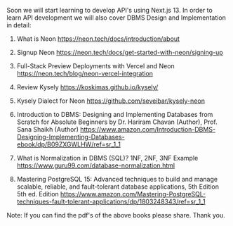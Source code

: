 


Soon we will start learning to develop API's using Next.js 13. In order to learn API development we will also cover DBMS Design and Implementation in detail:

1. What is Neon
https://neon.tech/docs/introduction/about

2. Signup Neon
https://neon.tech/docs/get-started-with-neon/signing-up

3. Full-Stack Preview Deployments with Vercel and Neon
https://neon.tech/blog/neon-vercel-integration

4. Review Kysely
https://koskimas.github.io/kysely/

5. Kysely Dialect for Neon
https://github.com/seveibar/kysely-neon

6. Introduction to DBMS: Designing and Implementing Databases from Scratch for Absolute Beginners
by Dr. Hariram Chavan (Author), Prof. Sana Shaikh (Author)
https://www.amazon.com/Introduction-DBMS-Designing-Implementing-Databases-ebook/dp/B09ZXGWLHW/ref=sr_1_1

7. What is Normalization in DBMS (SQL)? 1NF, 2NF, 3NF Example
https://www.guru99.com/database-normalization.html

8. Mastering PostgreSQL 15: Advanced techniques to build and manage scalable, reliable, and fault-tolerant database applications, 5th Edition 5th ed. Edition
https://www.amazon.com/Mastering-PostgreSQL-techniques-fault-tolerant-applications/dp/1803248343/ref=sr_1_1 

Note: If you can find the pdf's of the above books please share. Thank you.
